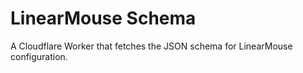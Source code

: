 # LinearMouse Schema

A Cloudflare Worker that fetches the JSON schema for LinearMouse configuration.
